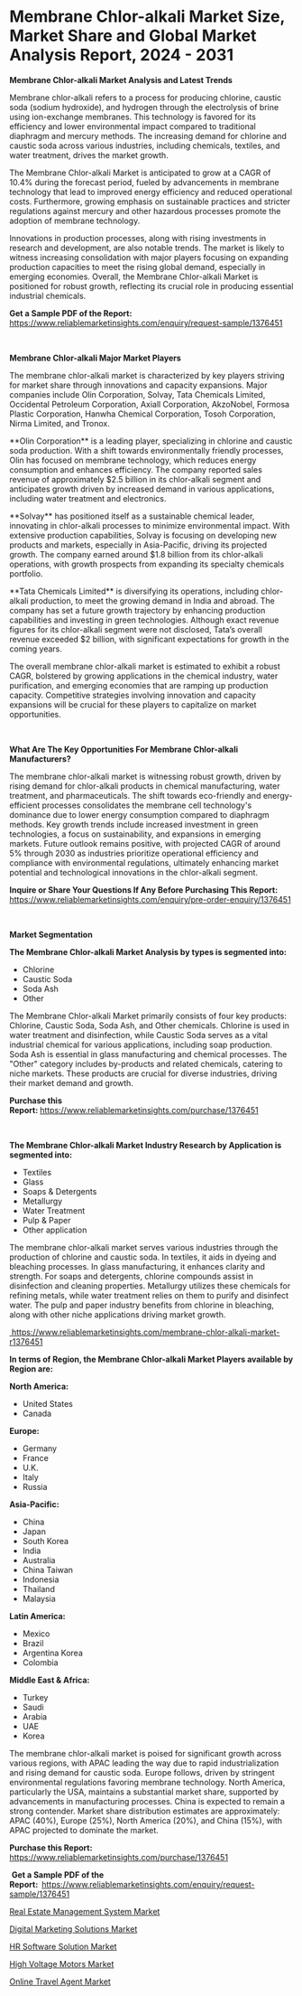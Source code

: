 <p><h1>Membrane Chlor-alkali Market Size, Market Share and Global Market Analysis Report, 2024 - 2031</h1></p><p><strong>Membrane Chlor-alkali Market Analysis and Latest Trends</strong></p>
<p><p>Membrane chlor-alkali refers to a process for producing chlorine, caustic soda (sodium hydroxide), and hydrogen through the electrolysis of brine using ion-exchange membranes. This technology is favored for its efficiency and lower environmental impact compared to traditional diaphragm and mercury methods. The increasing demand for chlorine and caustic soda across various industries, including chemicals, textiles, and water treatment, drives the market growth.</p><p>The Membrane Chlor-alkali Market is anticipated to grow at a CAGR of 10.4% during the forecast period, fueled by advancements in membrane technology that lead to improved energy efficiency and reduced operational costs. Furthermore, growing emphasis on sustainable practices and stricter regulations against mercury and other hazardous processes promote the adoption of membrane technology. </p><p>Innovations in production processes, along with rising investments in research and development, are also notable trends. The market is likely to witness increasing consolidation with major players focusing on expanding production capacities to meet the rising global demand, especially in emerging economies. Overall, the Membrane Chlor-alkali Market is positioned for robust growth, reflecting its crucial role in producing essential industrial chemicals.</p></p>
<p><strong>Get a Sample PDF of the Report:&nbsp;</strong> <a href="https://www.reliablemarketinsights.com/enquiry/request-sample/1376451?utm_campaign=1583&utm_medium=2&utm_source=Github&utm_content=ia&utm_term=23102024&utm_id=membrane-chlor-alkali">https://www.reliablemarketinsights.com/enquiry/request-sample/1376451</a></p>
<p>&nbsp;</p>
<p><strong>Membrane Chlor-alkali Major Market Players</strong></p>
<p><p>The membrane chlor-alkali market is characterized by key players striving for market share through innovations and capacity expansions. Major companies include Olin Corporation, Solvay, Tata Chemicals Limited, Occidental Petroleum Corporation, Axiall Corporation, AkzoNobel, Formosa Plastic Corporation, Hanwha Chemical Corporation, Tosoh Corporation, Nirma Limited, and Tronox.</p><p>**Olin Corporation** is a leading player, specializing in chlorine and caustic soda production. With a shift towards environmentally friendly processes, Olin has focused on membrane technology, which reduces energy consumption and enhances efficiency. The company reported sales revenue of approximately $2.5 billion in its chlor-alkali segment and anticipates growth driven by increased demand in various applications, including water treatment and electronics.</p><p>**Solvay** has positioned itself as a sustainable chemical leader, innovating in chlor-alkali processes to minimize environmental impact. With extensive production capabilities, Solvay is focusing on developing new products and markets, especially in Asia-Pacific, driving its projected growth. The company earned around $1.8 billion from its chlor-alkali operations, with growth prospects from expanding its specialty chemicals portfolio.</p><p>**Tata Chemicals Limited** is diversifying its operations, including chlor-alkali production, to meet the growing demand in India and abroad. The company has set a future growth trajectory by enhancing production capabilities and investing in green technologies. Although exact revenue figures for its chlor-alkali segment were not disclosed, Tata’s overall revenue exceeded $2 billion, with significant expectations for growth in the coming years.</p><p>The overall membrane chlor-alkali market is estimated to exhibit a robust CAGR, bolstered by growing applications in the chemical industry, water purification, and emerging economies that are ramping up production capacity. Competitive strategies involving innovation and capacity expansions will be crucial for these players to capitalize on market opportunities.</p></p>
<p>&nbsp;</p>
<p><strong>What Are The Key Opportunities For Membrane Chlor-alkali Manufacturers?</strong></p>
<p><p>The membrane chlor-alkali market is witnessing robust growth, driven by rising demand for chlor-alkali products in chemical manufacturing, water treatment, and pharmaceuticals. The shift towards eco-friendly and energy-efficient processes consolidates the membrane cell technology's dominance due to lower energy consumption compared to diaphragm methods. Key growth trends include increased investment in green technologies, a focus on sustainability, and expansions in emerging markets. Future outlook remains positive, with projected CAGR of around 5% through 2030 as industries prioritize operational efficiency and compliance with environmental regulations, ultimately enhancing market potential and technological innovations in the chlor-alkali segment.</p></p>
<p><strong>Inquire or Share Your Questions If Any Before Purchasing This Report:</strong> <a href="https://www.reliablemarketinsights.com/enquiry/pre-order-enquiry/1376451?utm_campaign=1583&utm_medium=2&utm_source=Github&utm_content=ia&utm_term=23102024&utm_id=membrane-chlor-alkali">https://www.reliablemarketinsights.com/enquiry/pre-order-enquiry/1376451</a></p>
<p>&nbsp;</p>
<p><strong>Market Segmentation</strong></p>
<p><strong>The Membrane Chlor-alkali Market Analysis by types is segmented into:</strong></p>
<p><ul><li>Chlorine</li><li>Caustic Soda</li><li>Soda Ash</li><li>Other</li></ul></p>
<p><p>The Membrane Chlor-alkali Market primarily consists of four key products: Chlorine, Caustic Soda, Soda Ash, and Other chemicals. Chlorine is used in water treatment and disinfection, while Caustic Soda serves as a vital industrial chemical for various applications, including soap production. Soda Ash is essential in glass manufacturing and chemical processes. The "Other" category includes by-products and related chemicals, catering to niche markets. These products are crucial for diverse industries, driving their market demand and growth.</p></p>
<p><strong>Purchase this Report:&nbsp;</strong><a href="https://www.reliablemarketinsights.com/purchase/1376451?utm_campaign=1583&utm_medium=2&utm_source=Github&utm_content=ia&utm_term=23102024&utm_id=membrane-chlor-alkali">https://www.reliablemarketinsights.com/purchase/1376451</a></p>
<p>&nbsp;</p>
<p><strong>The Membrane Chlor-alkali Market Industry Research by Application is segmented into:</strong></p>
<p><ul><li>Textiles</li><li>Glass</li><li>Soaps & Detergents</li><li>Metallurgy</li><li>Water Treatment</li><li>Pulp & Paper</li><li>Other application</li></ul></p>
<p><p>The membrane chlor-alkali market serves various industries through the production of chlorine and caustic soda. In textiles, it aids in dyeing and bleaching processes. In glass manufacturing, it enhances clarity and strength. For soaps and detergents, chlorine compounds assist in disinfection and cleaning properties. Metallurgy utilizes these chemicals for refining metals, while water treatment relies on them to purify and disinfect water. The pulp and paper industry benefits from chlorine in bleaching, along with other niche applications driving market growth.</p></p>
<p><a href="https://www.reliablemarketinsights.com/membrane-chlor-alkali-market-r1376451?utm_campaign=1583&utm_medium=2&utm_source=Github&utm_content=ia&utm_term=23102024&utm_id=membrane-chlor-alkali">&nbsp;https://www.reliablemarketinsights.com/membrane-chlor-alkali-market-r1376451</a></p>
<p><strong>In terms of Region, the Membrane Chlor-alkali Market Players available by Region are:</strong></p>
<p>
    <p> <strong> North America: </strong>
        <ul>
            <li>United States</li>
            <li>Canada</li>
        </ul>
        </p> 
    <p> <strong> Europe: </strong>
        <ul>
            <li>Germany</li>
            <li>France</li>
            <li>U.K.</li>
            <li>Italy</li>
            <li>Russia</li>
        </ul>
        </p> 
    <p> <strong> Asia-Pacific: </strong>
        <ul>
            <li>China</li>
            <li>Japan</li>
            <li>South Korea</li>
            <li>India</li>
            <li>Australia</li>
            <li>China Taiwan</li>
            <li>Indonesia</li>
            <li>Thailand</li>
            <li>Malaysia</li>
        </ul>
        </p> 
    <p> <strong> Latin America: </strong>
        <ul>
            <li>Mexico</li>
            <li>Brazil</li>
            <li>Argentina Korea</li>
            <li>Colombia</li>
        </ul>
        </p> 
    <p> <strong> Middle East & Africa: </strong>
        <ul>
            <li>Turkey</li>
            <li>Saudi</li>
            <li>Arabia</li>
            <li>UAE</li>
            <li>Korea</li>
        </ul>
    </p>
    </p>
<p><p>The membrane chlor-alkali market is poised for significant growth across various regions, with APAC leading the way due to rapid industrialization and rising demand for caustic soda. Europe follows, driven by stringent environmental regulations favoring membrane technology. North America, particularly the USA, maintains a substantial market share, supported by advancements in manufacturing processes. China is expected to remain a strong contender. Market share distribution estimates are approximately: APAC (40%), Europe (25%), North America (20%), and China (15%), with APAC projected to dominate the market.</p></p>
<p><strong>Purchase this Report: </strong><a href="https://www.reliablemarketinsights.com/purchase/1376451?utm_campaign=1583&utm_medium=2&utm_source=Github&utm_content=ia&utm_term=23102024&utm_id=membrane-chlor-alkali">https://www.reliablemarketinsights.com/purchase/1376451</a></p>
<p>&nbsp;<strong>Get a Sample PDF of the Report:&nbsp;&nbsp;</strong><a href="https://www.reliablemarketinsights.com/enquiry/request-sample/1376451?utm_campaign=1583&utm_medium=2&utm_source=Github&utm_content=ia&utm_term=23102024&utm_id=membrane-chlor-alkali">https://www.reliablemarketinsights.com/enquiry/request-sample/1376451</a></p>
<p><strong></strong></p>
<p><p><a href="https://www.linkedin.com/pulse/strategic-roadmap-global-real-estate-management-system-market-ktvbe?utm_campaign=1583&utm_medium=2&utm_source=Github&utm_content=ia&utm_term=23102024&utm_id=membrane-chlor-alkali">Real Estate Management System Market</a></p><p><a href="https://www.linkedin.com/pulse/digital-marketing-solutions-market-outlook-forecast-from-xgdye?utm_campaign=1583&utm_medium=2&utm_source=Github&utm_content=ia&utm_term=23102024&utm_id=membrane-chlor-alkali">Digital Marketing Solutions Market</a></p><p><a href="https://www.linkedin.com/pulse/hr-software-solution-industry-sector-new-technologies-6si7e?utm_campaign=1583&utm_medium=2&utm_source=Github&utm_content=ia&utm_term=23102024&utm_id=membrane-chlor-alkali">HR Software Solution Market</a></p><p><a href="https://issuu.com/reportprime-2/docs/high-voltage-motors-market-size-203_6f1a41cd14b52b?utm_campaign=1583&utm_medium=2&utm_source=Github&utm_content=ia&utm_term=23102024&utm_id=membrane-chlor-alkali">High Voltage Motors Market</a></p><p><a href="https://www.linkedin.com/pulse/online-travel-agent-market-investigation-industry-evolution-cfoye?utm_campaign=1583&utm_medium=2&utm_source=Github&utm_content=ia&utm_term=23102024&utm_id=membrane-chlor-alkali">Online Travel Agent Market</a></p></p>